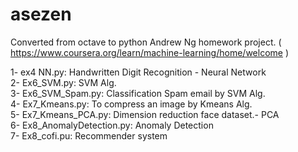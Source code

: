 # asezen
Converted from octave to python Andrew Ng homework project.
( https://www.coursera.org/learn/machine-learning/home/welcome )

 1- ex4 NN.py:            Handwritten Digit Recognition - Neural Network<br/>
 2- Ex6_SVM.py:           SVM Alg.<br/>
 3- Ex6_SVM_Spam.py:      Classification Spam email by SVM Alg.<br/>
 4- Ex7_Kmeans.py:        To compress an image by Kmeans Alg.<br/>
 5- Ex7_Kmeans_PCA.py:    Dimension reduction face dataset.- PCA<br/>
 6- Ex8_AnomalyDetection.py: Anomaly Detection<br/>
 7- Ex8_cofi.pu:          Recommender system

